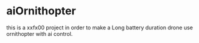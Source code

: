 # aiOrnithopter
this is a xxfx00 project in order to make a Long battery duration drone use ornithopter with ai control.
